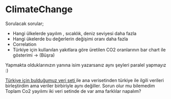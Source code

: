 # ClimateChange

Sorulacak sorular;
- Hangi ülkelerde yayılım , sıcaklık, deniz seviyesi daha fazla
- Hangi ükelerde bu değerlerin değişimi oranı daha fazla
- Correlation
- Türkiye için kullanılan yakıtlara göre üretilen CO2 oranlarının bar chart ile gösterimi   -> (Büşra) 

Yapmakta olduklarınızın yanına isim yazarsanız aynı şeyleri paralel yapmayız :)

[Türkiye için bulduğumuz veri seti ](https://data.tuik.gov.tr/Bulten/Index?p=Sera-Gazi-Emisyon-Istatistikleri-1990-2019-37196) ile ana verisetinden türkiye ile ilgili verileri birleştirdim ama veriler birbiriyle aynı değiller. Sorun olur mu bilemedim
Toplam Co2 yayılımı iki veri setinde de var ama farklılar napalım?
